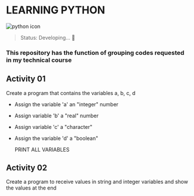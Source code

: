 # LEARNING PYTHON
![python icon](https://user-images.githubusercontent.com/113046021/198093589-35c1f817-d05d-4707-a9df-f510a37dd365.png)
> Status: Developing... 🚧

### This repository has the function of grouping codes requested in my technical course


## Activity 01

Create a program that contains the variables a, b, c, d

+ Assign the variable 'a' an "integer" number
+ Assign variable 'b' a "real" number
+ Assign variable 'c' a "character"
+ Assign the variable 'd' a "boolean"

  PRINT ALL VARIABLES
  
  
## Activity 02
 
 Create a program to receive values in string and integer variables and show the values at the end
